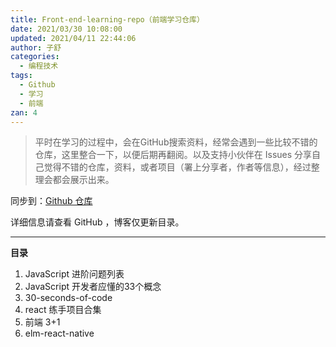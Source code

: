 ```yaml
---
title: Front-end-learning-repo（前端学习仓库）
date: 2021/03/30 10:08:00
updated: 2021/04/11 22:44:06
author: 子舒
categories: 
  - 编程技术
tags: 
  - Github
  - 学习
  - 前端
zan: 4
---
```



>平时在学习的过程中，会在GitHub搜索资料，经常会遇到一些比较不错的仓库，这里整合一下，以便后期再翻阅。以及支持小伙伴在 Issues 分享自己觉得不错的仓库，资料，或者项目（署上分享者，作者等信息），经过整理会都会展示出来。

同步到：[Github 仓库](https://github.com/shuxhan/Front-end-learning-repo)

详细信息请查看 GitHub ，博客仅更新目录。

---

**目录**

1. JavaScript 进阶问题列表
2. JavaScript 开发者应懂的33个概念
3. 30-seconds-of-code
4. react 练手项目合集
5. 前端 3+1
6. elm-react-native
